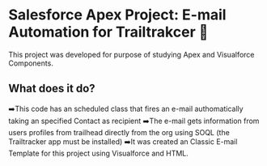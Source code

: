 # Salesforce Apex Project: E-mail Automation for Trailtrakcer 📧

This project was developed for purpose of studying Apex and Visualforce Components.

## What does it do?

➡️This code has an scheduled class that fires an e-mail authomatically taking an specified Contact as recipient
➡️The e-mail gets information from users profiles from trailhead directly from the org using SOQL (the Trailtracker app must be installed)
➡️It was created an Classic E-mail Template for this project using Visualforce and HTML.
